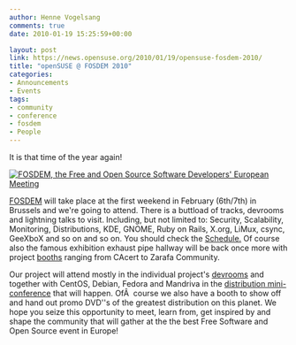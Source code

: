 ```yaml
---
author: Henne Vogelsang
comments: true
date: 2010-01-19 15:25:59+00:00

layout: post
link: https://news.opensuse.org/2010/01/19/opensuse-fosdem-2010/
title: "openSUSE @ FOSDEM 2010"
categories:
- Announcements
- Events
tags:
- community
- conference
- fosdem
- People
---
```

It is that time of the year again!


[![FOSDEM, the Free and Open Source Software Developers' European Meeting](http://www.fosdem.org/promo/fosdem/square)](http://www.fosdem.org)



[FOSDEM](http://fosdem.org/2010/) will take place at the first weekend in February (6th/7th) in Brussels and we're going to attend. There is a buttload of tracks, devrooms and lightning talks to visit. Including, but not limited to: Security, Scalability, Monitoring, Distributions, KDE, GNOME, Ruby on Rails, X.org, LiMux, csync, GeeXboX and so on and so on. You should check the [Schedule.](http://fosdem.org/2010/schedule/tracks) Of course also the famous exhibition exhaust pipe hallway will be back once more with project [booths](http://fosdem.org/2010/stands) ranging from CAcert to Zarafa Community.

Our project will attend mostly in the individual project's [devrooms](http://fosdem.org/2010/schedule/devrooms) and together with CentOS, Debian, Fedora and Mandriva in the [distribution mini-conference](http://fosdem.org/2010/schedule/devrooms/distributions) that will happen. OfÂ  course we also have a booth to show off and hand out promo DVD''s of the greatest distribution on this planet. We hope you seize this opportunity to meet, learn from, get inspired by and shape the community that will gather at the the best Free Software and Open Source event in Europe!		

